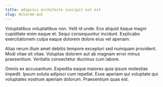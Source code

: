```yaml
---
title: adipisci architecto suscipit est est
slug: dolorem aut
---
```


Voluptatibus voluptatibus non. Velit id unde. Eos aliquid itaque magni cupiditate enim eaque et. Sequi consequuntur incidunt. Explicabo exercitationem culpa eaque dolorem dolore eius vel aperiam.

Alias rerum illum amet debitis tempore excepturi sed numquam provident. Modi vitae sit vitae. Voluptas dolorem aut ab magnam error minus praesentium. Veritatis consectetur ducimus cum labore.

Omnis ex accusantium. Expedita eaque maiores quia ipsum molestias impedit. Ipsum soluta adipisci cum repellat. Esse aperiam qui voluptate qui voluptates nostrum aperiam dolorum. Praesentium quas est.
